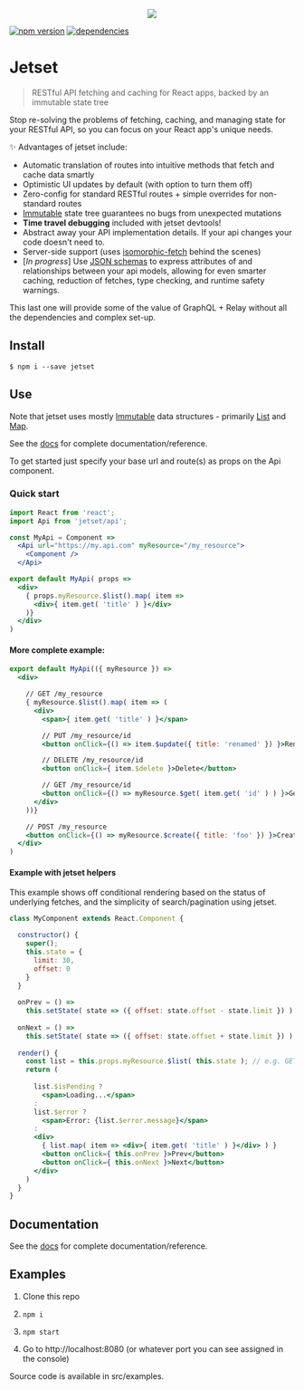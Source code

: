 <p align="center">
  <a href="https://github.com/DigitalGlobe/jetset"><img src="https://cdn.rawgit.com/DigitalGlobe/jetset/074ede86/examples/public/jetset.png?raw=true" /></a>
</p>

[![npm version](https://badge.fury.io/js/jetset.svg)](https://badge.fury.io/js/jetset)
[![dependencies](https://david-dm.org/DigitalGlobe/jetset.svg)](https://david-dm.org/DigitalGlobe/jetset.svg)

# Jetset
> RESTful API fetching and caching for React apps, backed by an immutable state tree

Stop re-solving the problems of fetching, caching, and managing state for your
RESTful API, so you can focus on your React app's unique needs.

:sparkles: Advantages of jetset include:

* Automatic translation of routes into intuitive methods that fetch and cache data smartly
* Optimistic UI updates by default (with option to turn them off)
* Zero-config for standard RESTful routes + simple overrides for
  non-standard routes
* [Immutable](https://github.com/facebook/immutable-js/) state tree guarantees no bugs from unexpected mutations
* **Time travel debugging** included with jetset devtools!
* Abstract away your API implementation details. If your api changes your code
  doesn't need to.
* Server-side support (uses [isomorphic-fetch](https://github.com/matthew-andrews/isomorphic-fetch<Paste>) behind the scenes)
* [*In progress*] Use [JSON schemas](http://json-schema.org/) to express
  attributes of and relationships between your api models, allowing for even smarter
  caching, reduction of fetches, type checking, and runtime safety warnings.

This last one will provide some of the value of GraphQL + Relay without all the dependencies and complex set-up.

## Install

```
$ npm i --save jetset
```

## Use

Note that jetset uses mostly [Immutable](https://github.com/facebook/immutable-js/) data structures - primarily [List](http://facebook.github.io/immutable-js/docs/#/List) and [Map](http://facebook.github.io/immutable-js/docs/#/Map).

See the [docs](docs/index.md) for complete documentation/reference.

To get started just specify your base url and route(s) as props on the Api component.

### Quick start

```jsx
import React from 'react';
import Api from 'jetset/api';

const MyApi = Component =>
  <Api url="https://my.api.com" myResource="/my_resource">
    <Component />
  </Api>

export default MyApi( props =>
  <div>
    { props.myResource.$list().map( item =>
      <div>{ item.get( 'title' ) }</div>
    )}
  </div>
)
```

#### More complete example:

```jsx
export default MyApi(({ myResource }) =>
  <div>

    // GET /my_resource
    { myResource.$list().map( item => (
      <div>
        <span>{ item.get( 'title' ) }</span>

        // PUT /my_resource/id
        <button onClick={() => item.$update({ title: 'renamed' }) }>Rename</button>

        // DELETE /my_resource/id
        <button onClick={ item.$delete }>Delete</button>

        // GET /my_resource/id
        <button onClick={() => myResource.$get( item.get( 'id' ) ) }>Get detail</button>
      </div>
    ))}

    // POST /my_resource
    <button onClick={() => myResource.$create({ title: 'foo' }) }>Create new item</button>
  </div>
)
```
#### Example with jetset helpers

This example shows off conditional rendering based on the status of underlying fetches, and the simplicity of search/pagination using jetset.

```jsx
class MyComponent extends React.Component {

  constructor() {
    super();
    this.state = {
      limit: 30,
      offset: 0
    }
  }
  
  onPrev = () =>
    this.setState( state => ({ offset: state.offset - state.limit }) )
    
  onNext = () =>
    this.setState( state => ({ offset: state.offset + state.limit }) )
  
  render() {
    const list = this.props.myResource.$list( this.state ); // e.g. GET /my_resource?limit=30&offset=0 (cached)
    return (
    
      list.$isPending ?
        <span>Loading...</span>  
      : 
      list.$error ?
        <span>Error: {list.$error.message}</span>
      :
      <div>
        { list.map( item => <div>{ item.get( 'title' ) }</div> ) }
        <button onClick={ this.onPrev }>Prev</button>
        <button onClick={ this.onNext }>Next</button>
      </div>
    )
  }
}
```

## Documentation

See the [docs](docs/index.md) for complete documentation/reference.

## Examples

1. Clone this repo

1. `npm i`

1. `npm start`

1. Go to http://localhost:8080 (or whatever port you can see assigned in the console)

Source code is available in src/examples.
